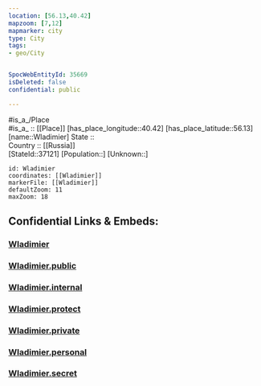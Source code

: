 ```yaml
---
location: [56.13,40.42] 
mapzoom: [7,12] 
mapmarker: city 
type: City
tags:
- geo/City


SpocWebEntityId: 35669
isDeleted: false
confidential: public

---
```

#is_a_/Place  
#is_a_ :: [[Place]] 
[has_place_longitude::40.42] 
[has_place_latitude::56.13] 
[name::Wladimier] 
State ::  
Country :: [[Russia]]  
[StateId::37121] 
[Population::] 
[Unknown::] 


```leaflet
id: Wladimier
coordinates: [[Wladimier]] 
markerFile: [[Wladimier]] 
defaultZoom: 11 
maxZoom: 18
```


## Confidential Links & Embeds: 

### [Wladimier](/_Standards/Earth/Continent/Europe/Europe~East/Russia/Russia~Central/Vladimir_Oblast/City/Wladimier.md) 

### [Wladimier.public](/_public/Earth/Continent/Europe/Europe~East/Russia/Russia~Central/Vladimir_Oblast/City/Wladimier.public.md) 

### [Wladimier.internal](/_internal/Earth/Continent/Europe/Europe~East/Russia/Russia~Central/Vladimir_Oblast/City/Wladimier.internal.md) 

### [Wladimier.protect](/_protect/Earth/Continent/Europe/Europe~East/Russia/Russia~Central/Vladimir_Oblast/City/Wladimier.protect.md) 

### [Wladimier.private](/_private/Earth/Continent/Europe/Europe~East/Russia/Russia~Central/Vladimir_Oblast/City/Wladimier.private.md) 

### [Wladimier.personal](/_personal/Earth/Continent/Europe/Europe~East/Russia/Russia~Central/Vladimir_Oblast/City/Wladimier.personal.md) 

### [Wladimier.secret](/_secret/Earth/Continent/Europe/Europe~East/Russia/Russia~Central/Vladimir_Oblast/City/Wladimier.secret.md)

